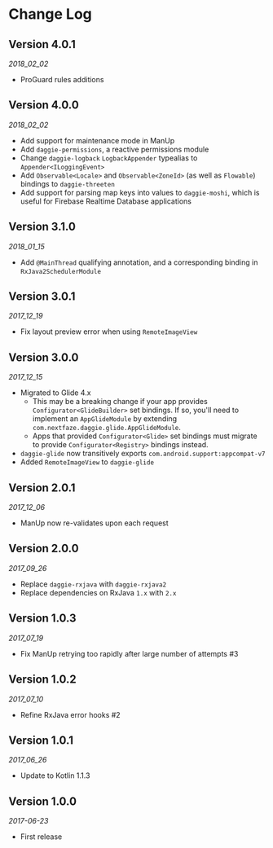 Change Log
==========

## Version 4.0.1

_2018_02_02_

* ProGuard rules additions

## Version 4.0.0

_2018_02_02_

* Add support for maintenance mode in ManUp
* Add `daggie-permissions`, a reactive permissions module
* Change `daggie-logback` `LogbackAppender` typealias to `Appender<ILoggingEvent>`
* Add `Observable<Locale>` and `Observable<ZoneId>` (as well as `Flowable`) bindings to `daggie-threeten`
* Add support for parsing map keys into values to `daggie-moshi`, which is useful for Firebase Realtime Database 
  applications

## Version 3.1.0

_2018_01_15_

* Add `@MainThread` qualifying annotation, and a corresponding binding in `RxJava2SchedulerModule`

## Version 3.0.1

_2017_12_19_

* Fix layout preview error when using `RemoteImageView`

## Version 3.0.0

_2017_12_15_

* Migrated to Glide 4.x
    * This may be a breaking change if your app provides `Configurator<GlideBuilder>` set bindings. 
      If so, you'll need to implement an `AppGlideModule` by extending `com.nextfaze.daggie.glide.AppGlideModule`.
    * Apps that provided `Configurator<Glide>` set bindings must migrate to provide `Configurator<Registry>` bindings 
      instead. 
* `daggie-glide` now transitively exports `com.android.support:appcompat-v7`
* Added `RemoteImageView` to `daggie-glide`

## Version 2.0.1

_2017_12_06_

* ManUp now re-validates upon each request

## Version 2.0.0

_2017_09_26_

* Replace `daggie-rxjava` with `daggie-rxjava2`
* Replace dependencies on RxJava `1.x` with `2.x`

## Version 1.0.3

_2017_07_19_

* Fix ManUp retrying too rapidly after large number of attempts #3

## Version 1.0.2

_2017_07_10_

* Refine RxJava error hooks #2

## Version 1.0.1

_2017_06_26_

* Update to Kotlin 1.1.3

## Version 1.0.0

_2017-06-23_

* First release
